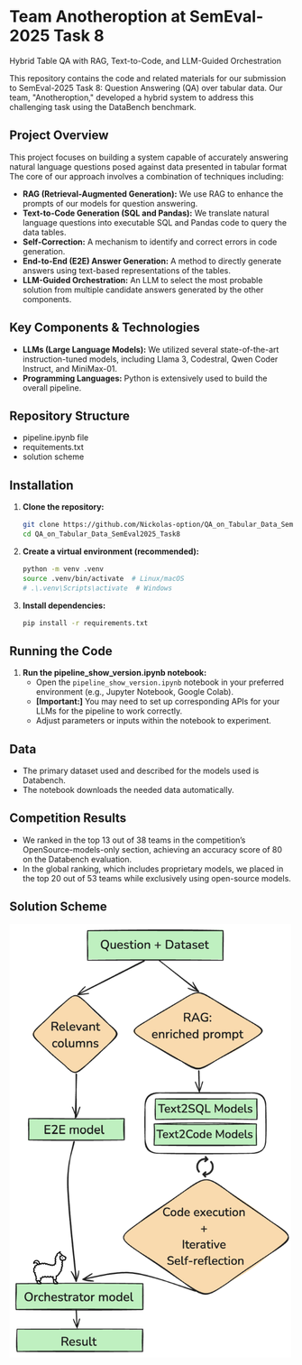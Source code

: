 # Team Anotheroption at SemEval-2025 Task 8
Hybrid Table QA with RAG, Text-to-Code, and LLM-Guided Orchestration

This repository contains the code and related materials for our submission to SemEval-2025 Task 8: Question Answering (QA) over tabular data. Our team, "Anotheroption," developed a hybrid system to address this challenging task using the DataBench benchmark.

## Project Overview

This project focuses on building a system capable of accurately answering natural language questions posed against data presented in tabular format The core of our approach involves a combination of techniques including:

*   **RAG (Retrieval-Augmented Generation):**  We use RAG to enhance the prompts of our models for question answering.
*   **Text-to-Code Generation (SQL and Pandas):** We translate natural language questions into executable SQL and Pandas code to query the data tables.
*   **Self-Correction:**  A mechanism to identify and correct errors in code generation.
*   **End-to-End (E2E) Answer Generation:** A method to directly generate answers using text-based representations of the tables.
*   **LLM-Guided Orchestration:** An LLM to select the most probable solution from multiple candidate answers generated by the other components.

## Key Components & Technologies

*   **LLMs (Large Language Models):** We utilized several state-of-the-art instruction-tuned models, including Llama 3, Codestral, Qwen Coder Instruct, and MiniMax-01.
*   **Programming Languages:** Python is extensively used to build the overall pipeline.

## Repository Structure
 * pipeline.ipynb file
 * requitements.txt
 * solution scheme

## Installation

1.  **Clone the repository:**

    ```bash
    git clone https://github.com/Nickolas-option/QA_on_Tabular_Data_SemEval2025_Task8
    cd QA_on_Tabular_Data_SemEval2025_Task8
    ```

2.  **Create a virtual environment (recommended):**

    ```bash
    python -m venv .venv
    source .venv/bin/activate  # Linux/macOS
    # .\.venv\Scripts\activate  # Windows
    ```

3.  **Install dependencies:**

    ```bash
    pip install -r requirements.txt
    ```

## Running the Code

1.  **Run the pipeline_show_version.ipynb notebook:**
    *   Open the `pipeline_show_version.ipynb` notebook in your preferred environment (e.g., Jupyter Notebook, Google Colab).
    *   **[Important:]** You may need to set up corresponding APIs for your LLMs for the pipeline to work correctly.
    *   Adjust parameters or inputs within the notebook to experiment.

## Data

*   The primary dataset used and described for the models used is Databench.
*   The notebook downloads the needed data automatically.

## Competition Results

*   We ranked in the top 13 out of 38 teams in the competition’s OpenSource-models-only section, achieving an accuracy score of 80 on the Databench evaluation.
*   In the global ranking, which includes proprietary models, we placed in the top 20 out of 53 teams while exclusively using open-source models.

## Solution Scheme
<img src="solution_scheme.png" alt="System Architecture" width="500"/>

